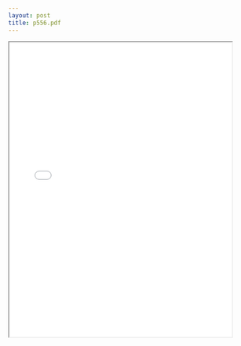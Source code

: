 ```yaml
---
layout: post
title: p556.pdf
--- 
```




<div class="pdf-container">
    <iframe src="/irs.ea/assets/pdfs/p556.pdf" height="600" width="90%" allowFullScreen="true">
    </iframe>
</div>
